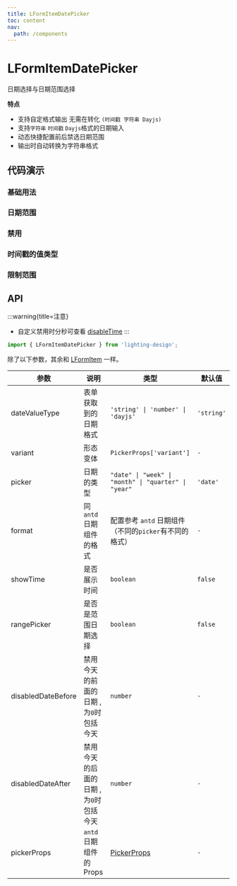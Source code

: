 ```yaml
---
title: LFormItemDatePicker
toc: content
nav:
  path: /components
---
```


# LFormItemDatePicker

日期选择与日期范围选择

**特点**

- 支持自定格式输出 无需在转化 `(时间戳 字符串 Dayjs) `
- 支持`字符串` `时间戳` `Dayjs`格式的日期输入
- 动态快捷配置前后禁选日期范围
- 输出时自动转换为字符串格式

## 代码演示

### 基础用法

<code src='./demos/Demo1.tsx'></code>

### 日期范围

<code src='./demos/Demo2.tsx'></code>

### 禁用

<code src='./demos/Demo3.tsx'></code>

### 时间戳的值类型

<code src='./demos/Demo4.tsx'></code>

### 限制范围

<code src='./demos/Demo5.tsx'></code>

## API

:::warning{title=注意}

- 自定义禁用时分秒可查看 [disableTime](/components/Form-Item-Time-Picker#customdisabledhours)
  :::

```ts
import { LFormItemDatePicker } from 'lighting-design';
```

除了以下参数，其余和 [LFormItem](/components/form-item) 一样。

| 参数               | 说明                                   | 类型                                                                                         | 默认值     |
| ------------------ | -------------------------------------- | -------------------------------------------------------------------------------------------- | ---------- |
| dateValueType      | 表单获取到的日期格式                   | `'string' \| 'number' \| 'dayjs'`                                                            | `'string'` |
| variant            | 形态变体                               | `PickerProps['variant']`                                                                     | `-`        |
| picker             | 日期的类型                             | `"date" \| "week" \| "month" \| "quarter" \| "year"`                                         | `'date'`   |
| format             | 同`antd`日期组件的格式                 | 配置参考 `antd` 日期组件（不同的`picker`有不同的格式）                                       | `-`        |
| showTime           | 是否展示时间                           | `boolean`                                                                                    | `false`    |
| rangePicker        | 是否是范围日期选择                     | `boolean`                                                                                    | `false`    |
| disabledDateBefore | 禁用今天的前面的日期 , 为`0`时包括今天 | `number`                                                                                     | `-`        |
| disabledDateAfter  | 禁用今天的后面的日期 , 为`0`时包括今天 | `number`                                                                                     | `-`        |
| pickerProps        | `antd`日期组件的 Props                 | [PickerProps](https://ant.design/components/date-picker-cn/#%E5%85%B1%E5%90%8C%E7%9A%84-api) | `-`        |
